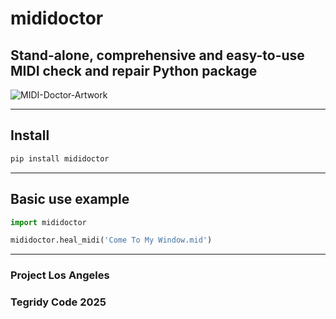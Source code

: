 # mididoctor
## Stand-alone, comprehensive and easy-to-use MIDI check and repair Python package

![MIDI-Doctor-Artwork](https://github.com/user-attachments/assets/a8532b66-6b8a-4d17-86a2-d300165e5be2)

***

## Install

```sh
pip install mididoctor
```

***

## Basic use example

```python
import mididoctor

mididoctor.heal_midi('Come To My Window.mid')
```

***

### Project Los Angeles
### Tegridy Code 2025

